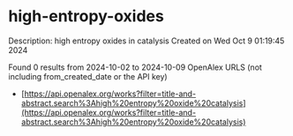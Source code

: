 # high-entropy-oxides
Description: high entropy oxides in catalysis
Created on Wed Oct  9 01:19:45 2024

Found 0 results from 2024-10-02 to 2024-10-09
OpenAlex URLS (not including from_created_date or the API key)
- [https://api.openalex.org/works?filter=title-and-abstract.search%3Ahigh%20entropy%20oxide%20catalysis](https://api.openalex.org/works?filter=title-and-abstract.search%3Ahigh%20entropy%20oxide%20catalysis)

